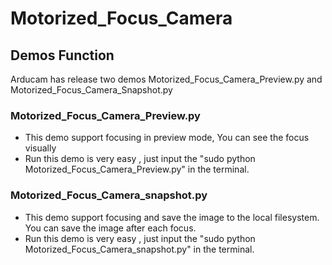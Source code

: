 # Motorized_Focus_Camera
## Demos Function
 Arducam has release two demos Motorized_Focus_Camera_Preview.py and Motorized_Focus_Camera_Snapshot.py
### Motorized_Focus_Camera_Preview.py
 - This demo support focusing in preview mode, You can see the focus visually
 - Run this demo is very easy , just input the "sudo python Motorized_Focus_Camera_Preview.py" in the terminal.
 ### Motorized_Focus_Camera_snapshot.py
 - This demo support focusing and save the image to the local filesystem. You can save the image after each focus.
 - Run this demo is very easy , just input the "sudo python Motorized_Focus_Camera_snapshot.py" in the terminal.
 
 
